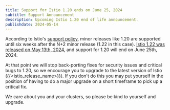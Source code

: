 ```yaml
---
title: Support for Istio 1.20 ends on June 25, 2024
subtitle: Support Announcement
description: Upcoming Istio 1.20 end of life announcement.
publishdate: 2024-05-14
---
```


According to Istio's [support policy](/docs/releases/supported-releases#support-policy), minor releases like 1.20 are supported until six weeks after the N+2 minor release (1.22 in this case). [Istio 1.22 was released on May 13th, 2024](/news/releases/1.22.x/announcing-1.22/), and support for 1.20 will end on June 25th, 2024.

At that point we will stop back-porting fixes for security issues and critical bugs to 1.20, so we encourage you to upgrade to the latest version of Istio ({{<istio_release_name>}}). If you don't do this you may put yourself in the position of having to do a major upgrade on a short timeframe to pick up a critical fix.

We care about you and your clusters, so please be kind to yourself and upgrade.

